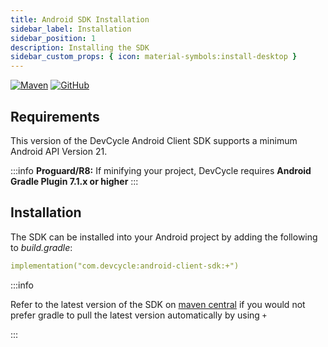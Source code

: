```yaml
---
title: Android SDK Installation
sidebar_label: Installation
sidebar_position: 1
description: Installing the SDK
sidebar_custom_props: { icon: material-symbols:install-desktop }
---
```


[![Maven](https://badgen.net/maven/v/maven-central/com.devcycle/android-client-sdk)](https://search.maven.org/artifact/com.devcycle/android-client-sdk)
[![GitHub](https://img.shields.io/github/stars/devcyclehq/android-client-sdk.svg?style=social&label=Star&maxAge=2592000)](https://github.com/DevCycleHQ/android-client-sdk)

## Requirements

This version of the DevCycle Android Client SDK supports a minimum Android API Version 21.

:::info
**Proguard/R8:** If minifying your project, DevCycle requires **Android Gradle Plugin 7.1.x or higher**
:::

## Installation

The SDK can be installed into your Android project by adding the following to _build.gradle_:

```yaml
implementation("com.devcycle:android-client-sdk:+")
```

:::info

Refer to the latest version of the SDK on [maven central](https://maven.org/artifact/com.devcycle/android-client-sdk) if you would not prefer gradle to pull the latest version automatically by using `+`

:::
